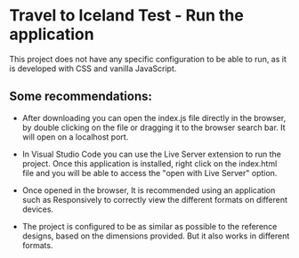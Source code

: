 # Travel to Iceland Test - Run the application

This project does not have any specific configuration to be able to run, as it is developed with CSS and vanilla JavaScript.

## Some recommendations:

- After downloading you can open the index.js file directly in the browser, by double clicking on the file or dragging it to the browser search bar. It will open on a localhost port.

- In Visual Studio Code you can use the Live Server extension to run the project. Once this application is installed, right click on the index.html file and you will be able to access the "open with Live Server" option.

- Once opened in the browser, It is recommended using an application such as Responsively to correctly view the different formats on different devices.

- The project is configured to be as similar as possible to the reference designs, based on the dimensions provided. But it also works in different formats.

